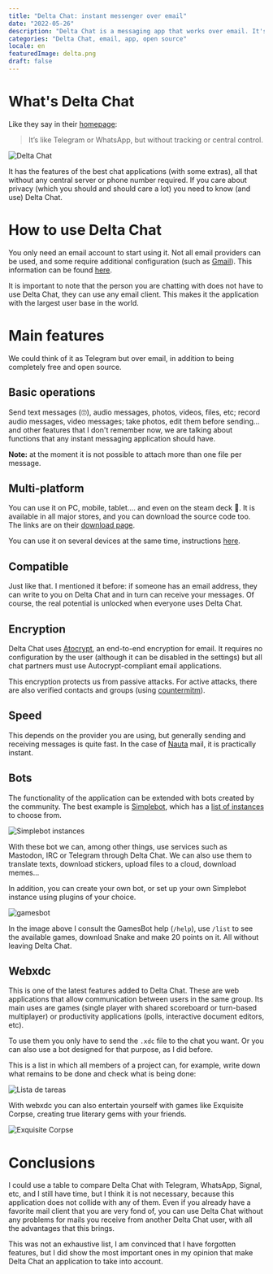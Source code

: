 ```yaml
---
title: "Delta Chat: instant messenger over email"
date: "2022-05-26"
description: "Delta Chat is a messaging app that works over email. It's free and open source."
categories: "Delta Chat, email, app, open source"
locale: en
featuredImage: delta.png
draft: false
---
```


# What's Delta Chat

Like they say in their [homepage](https://delta.chat/en/):

> It’s like Telegram or WhatsApp, but without tracking or central control.

![Delta Chat](delta.png)

It has the features of the best chat applications (with some extras), all that without any central server or phone number required. If you care about privacy (which you should and should care a lot) you need to know (and use) Delta Chat.

# How to use Delta Chat

You only need an email account to start using it. Not all email providers can be used, and some require additional configuration (such as [Gmail](https://providers.delta.chat/gmail)). This information can be found [here](https://providers.delta.chat/).

It is important to note that the person you are chatting with does not have to use Delta Chat, they can use any email client. This makes it the application with the largest user base in the world.

# Main features

We could think of it as Telegram but over email, in addition to being completely free and open source.

<!-- ![Settings](config.png) -->

## Basic operations

Send text messages (🙄), audio messages, photos, videos, files, etc; record audio messages, video messages; take photos, edit them before sending... and other features that I don't remember now, we are talking about functions that any instant messaging application should have.

**Note:** at the moment it is not possible to attach more than one file per message.

## Multi-platform

You can use it on PC, mobile, tablet.... and even on the steam deck 🚶. It is available in all major stores, and you can download the source code too. The links are on their [download page](https://delta.chat/en/download).

You can use it on several devices at the same time, instructions [here](https://delta.chat/en/help#multiclient).

## Compatible

Just like that. I mentioned it before: if someone has an email address, they can write to you on Delta Chat and in turn can receive your messages. Of course, the real potential is unlocked when everyone uses Delta Chat.

## Encryption

Delta Chat uses [Atocrypt](https://autocrypt.org/), an end-to-end encryption for email. It requires no configuration by the user (although it can be disabled in the settings) but all chat partners must use Autocrypt-compliant email applications.

This encryption protects us from passive attacks. For active attacks, there are also verified contacts and groups (using [countermitm](https://countermitm.readthedocs.io/en/latest/new.html)).

## Speed

This depends on the provider you are using, but generally sending and receiving messages is quite fast. In the case of [Nauta](https://providers.delta.chat/nauta-cu) mail, it is practically instant.

## Bots

The functionality of the application can be extended with bots created by the community. The best example is [Simplebot](https://github.com/simplebot-org/simplebot), which has a [list of instances](https://simplebot-org.github.io/simplebot-instances/) to choose from.

![Simplebot instances](./simplebot.png)

With these bot we can, among other things, use services such as Mastodon, IRC or Telegram through Delta Chat. We can also use them to translate texts, download stickers, upload files to a cloud, download memes...

In addition, you can create your own bot, or set up your own Simplebot instance using plugins of your choice.

![gamesbot](./gamesbot.png)

In the image above I consult the GamesBot help (`/help`), use `/list` to see the available games, download Snake and make 20 points on it. All without leaving Delta Chat.

## Webxdc

This is one of the latest features added to Delta Chat. These are web applications that allow communication between users in the same group. Its main uses are games (single player with shared scoreboard or turn-based multiplayer) or productivity applications (polls, interactive document editors, etc).

To use them you only have to send the `.xdc` file to the chat you want. Or you can also use a bot designed for that purpose, as I did before.

This is a list in which all members of a project can, for example, write down what remains to be done and check what is being done:

![Lista de tareas](./checklist.png)

With webxdc you can also entertain yourself with games like Exquisite Corpse, creating true literary gems with your friends.

![Exquisite Corpse](./ec.png)

# Conclusions

I could use a table to compare Delta Chat with Telegram, WhatsApp, Signal, etc, and I still have time, but I think it is not necessary, because this application does not collide with any of them. Even if you already have a favorite mail client that you are very fond of, you can use Delta Chat without any problems for mails you receive from another Delta Chat user, with all the advantages that this brings.

This was not an exhaustive list, I am convinced that I have forgotten features, but I did show the most important ones in my opinion that make Delta Chat an application to take into account.
